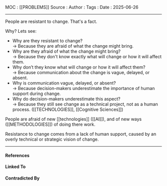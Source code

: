 
MOC : [[PROBLEMS]]
Source : 
Author : 
Tags : 
Date : 2025-06-26
***
People are resistant to change. That's a fact. 

Why? Lets see:
- Why are they resistant to change?  
    → Because they are afraid of what the change might bring.
- Why are they afraid of what the change might bring?  
    → Because they don't know exactly what will change or how it will affect them.
- Why don’t they know what will change or how it will affect them?  
    → Because communication about the change is vague, delayed, or absent.
- Why is communication vague, delayed, or absent?  
    → Because decision-makers underestimate the importance of human support during change.
- Why do decision-makers underestimate this aspect?  
    → Because they still see change as a technical project, not as a human process. ([[TECHNOLOGIES]], [[Cognitive Sciences]])

People are afraid of new [[technologies]] ([[AI]]), and of new ways ([[METHODOLOGIES]]) of doing there work.

Resistance to change comes from a lack of human support, caused by an overly technical or strategic vision of change.
***
#### References

#### Linked To

#### Contradicted By